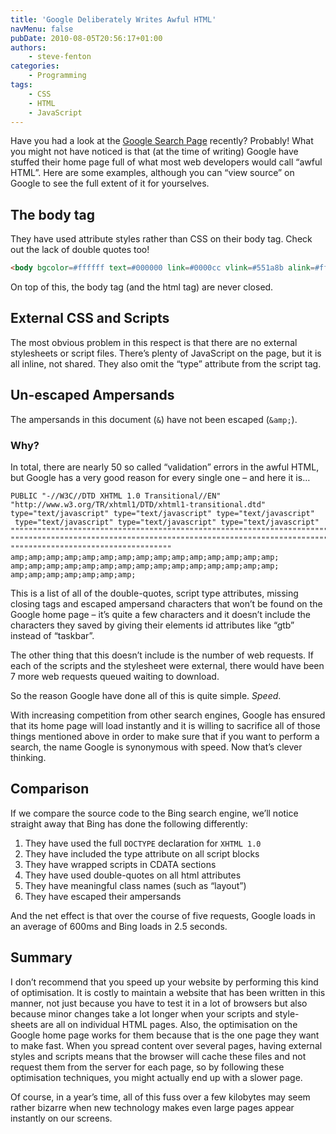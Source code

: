 ```yaml
---
title: 'Google Deliberately Writes Awful HTML'
navMenu: false
pubDate: 2010-08-05T20:56:17+01:00
authors:
    - steve-fenton
categories:
    - Programming
tags:
    - CSS
    - HTML
    - JavaScript
---
```


Have you had a look at the [Google Search Page](https://www.google.co.uk/) recently? Probably! What you might not have noticed is that (at the time of writing) Google have stuffed their home page full of what most web developers would call “awful HTML”. Here are some examples, although you can “view source” on Google to see the full extent of it for yourselves.

## The body tag

They have used attribute styles rather than CSS on their body tag. Check out the lack of double quotes too!

```html
<body bgcolor=#ffffff text=#000000 link=#0000cc vlink=#551a8b alink=#ff0000>
```

On top of this, the body tag (and the html tag) are never closed.

## External CSS and Scripts

The most obvious problem in this respect is that there are no external stylesheets or script files. There’s plenty of JavaScript on the page, but it is all inline, not shared. They also omit the “type” attribute from the script tag.

## Un-escaped Ampersands

The ampersands in this document (`&`) have not been escaped (`&amp;`).

### Why?

In total, there are nearly 50 so called “validation” errors in the awful HTML, but Google has a very good reason for every single one – and here it is…

```
PUBLIC "-//W3C//DTD XHTML 1.0 Transitional//EN" "http://www.w3.org/TR/xhtml1/DTD/xhtml1-transitional.dtd"
type="text/javascript" type="text/javascript" type="text/javascript"
 type="text/javascript" type="text/javascript" type="text/javascript"
""""""""""""""""""""""""""""""""""""""""""""""""""""""""""""""""""""""""""""""""""""""""""""""""""""""""
""""""""""""""""""""""""""""""""""""""""""""""""""""""""""""""""""""""""""""""""""""""""""""""""""""""""
""""""""""""""""""""""""""""""""""""
amp;amp;amp;amp;amp;amp;amp;amp;amp;amp;amp;amp;amp;amp;amp;
amp;amp;amp;amp;amp;amp;amp;amp;amp;amp;amp;amp;amp;amp;amp;
amp;amp;amp;amp;amp;amp;amp;
```
This is a list of all of the double-quotes, script type attributes, missing closing tags and escaped ampersand characters that won’t be found on the Google home page – it’s quite a few characters and it doesn’t include the characters they saved by giving their elements id attributes like “gtb” instead of “taskbar”.

The other thing that this doesn’t include is the number of web requests. If each of the scripts and the stylesheet were external, there would have been 7 more web requests queued waiting to download.

So the reason Google have done all of this is quite simple. *Speed*.

With increasing competition from other search engines, Google has ensured that its home page will load instantly and it is willing to sacrifice all of those things mentioned above in order to make sure that if you want to perform a search, the name Google is synonymous with speed. Now that’s clever thinking.

## Comparison

If we compare the source code to the Bing search engine, we’ll notice straight away that Bing has done the following differently:

1. They have used the full `DOCTYPE` declaration for `XHTML 1.0`
2. They have included the type attribute on all script blocks
3. They have wrapped scripts in CDATA sections
4. They have used double-quotes on all html attributes
5. They have meaningful class names (such as “layout”)
6. They have escaped their ampersands

And the net effect is that over the course of five requests, Google loads in an average of 600ms and Bing loads in 2.5 seconds.

## Summary

I don’t recommend that you speed up your website by performing this kind of optimisation. It is costly to maintain a website that has been written in this manner, not just because you have to test it in a lot of browsers but also because minor changes take a lot longer when your scripts and style-sheets are all on individual HTML pages. Also, the optimisation on the Google home page works for them because that is the one page they want to make fast. When you spread content over several pages, having external styles and scripts means that the browser will cache these files and not request them from the server for each page, so by following these optimisation techniques, you might actually end up with a slower page.

Of course, in a year’s time, all of this fuss over a few kilobytes may seem rather bizarre when new technology makes even large pages appear instantly on our screens.
